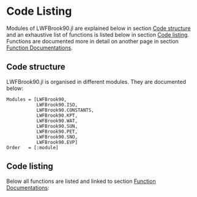 # Code Listing
Modules of LWFBrook90.jl are explained below in section [Code structure](@ref) and an exhaustive list of functions is listed below in section [Code listing](@ref).
Functions are documented more in detail on another page in section [Function Documentations](@ref).

## Code structure
LWFBrook90.jl is organised in different modules. They are documented below:

```@autodocs
Modules = [LWFBrook90,
           LWFBrook90.ISO,
           LWFBrook90.CONSTANTS,
           LWFBrook90.KPT,
           LWFBrook90.WAT,
           LWFBrook90.SUN,
           LWFBrook90.PET,
           LWFBrook90.SNO,
           LWFBrook90.EVP]
Order   = [:module]
```

## Code listing
Below all functions are listed and linked to section [Function Documentations](@ref):
```@index
```